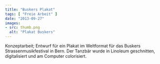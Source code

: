 ```yaml
---
title: "Buskers Plakat"
tags: [ "Freie Arbeit" ]
date: "2013-09-27"
images:
- src: thumb.png
  alt: "Plakat Buskers"
---
```


Konzeptarbeit; Entwurf für ein Plakat im Weltformat für das Buskers Strassenmusikfestival in Bern. Der Tanzbär wurde
in Linoleum geschnitten, digitalisiert und am Computer colorisiert.
